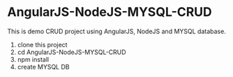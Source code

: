 # AngularJS-NodeJS-MYSQL-CRUD
This is demo CRUD project using AngularJS, NodeJS and MYSQL database. 

1. clone this project
2. cd AngularJS-NodeJS-MYSQL-CRUD
3. npm install
4. create MYSQL DB

